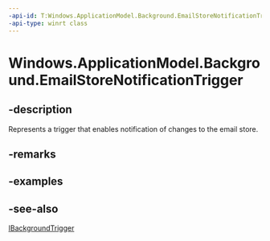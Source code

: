 ```yaml
---
-api-id: T:Windows.ApplicationModel.Background.EmailStoreNotificationTrigger
-api-type: winrt class
---
```


<!-- Class syntax.
public class EmailStoreNotificationTrigger : Windows.ApplicationModel.Background.IBackgroundTrigger, Windows.ApplicationModel.Background.IEmailStoreNotificationTrigger
-->

# Windows.ApplicationModel.Background.EmailStoreNotificationTrigger

## -description
Represents a trigger that enables notification of changes to the email store.

## -remarks

## -examples

## -see-also
[IBackgroundTrigger](ibackgroundtrigger.md)